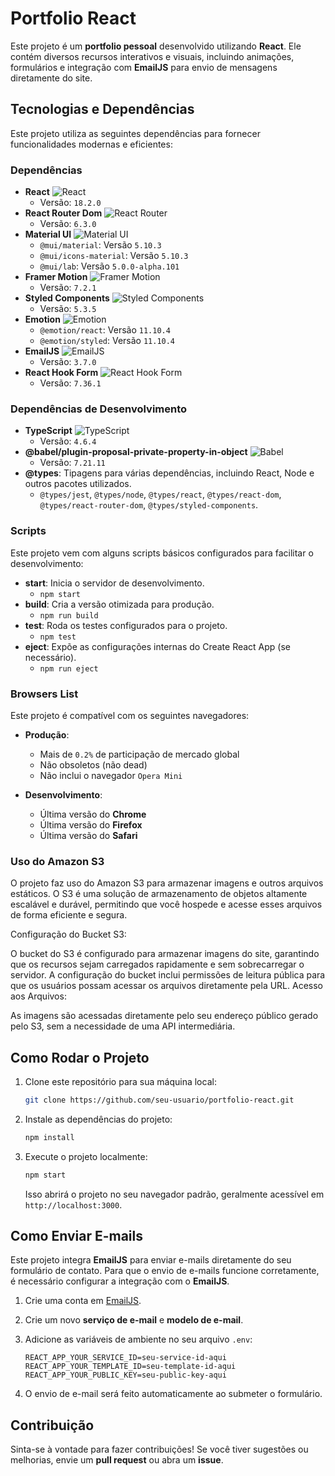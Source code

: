
# Portfolio React

Este projeto é um **portfolio pessoal** desenvolvido utilizando **React**. Ele contém diversos recursos interativos e visuais, incluindo animações, formulários e integração com **EmailJS** para envio de mensagens diretamente do site.

## Tecnologias e Dependências

Este projeto utiliza as seguintes dependências para fornecer funcionalidades modernas e eficientes:

### Dependências

- **React** ![React](https://img.shields.io/badge/React-%2320232a.svg?style=flat&logo=react&logoColor=%2361DAFB)
  - Versão: `18.2.0`
- **React Router Dom** ![React Router](https://img.shields.io/badge/React%20Router-%23323330.svg?style=flat&logo=react-router&logoColor=%23CA4245)
  - Versão: `6.3.0`
- **Material UI** ![Material UI](https://img.shields.io/badge/Material%20UI-%23007FFF.svg?style=flat&logo=mui&logoColor=white)
  - `@mui/material`: Versão `5.10.3`
  - `@mui/icons-material`: Versão `5.10.3`
  - `@mui/lab`: Versão `5.0.0-alpha.101`
- **Framer Motion** ![Framer Motion](https://img.shields.io/badge/Framer%20Motion-%232D2F3F.svg?style=flat&logo=framer&logoColor=F7D9DC)
  - Versão: `7.2.1`
- **Styled Components** ![Styled Components](https://img.shields.io/badge/Styled%20Components-%23000000.svg?style=flat&logo=styled-components&logoColor=white)
  - Versão: `5.3.5`
- **Emotion** ![Emotion](https://img.shields.io/badge/Emotion-%23D76B72.svg?style=flat&logo=emotion&logoColor=white)
  - `@emotion/react`: Versão `11.10.4`
  - `@emotion/styled`: Versão `11.10.4`
- **EmailJS** ![EmailJS](https://img.shields.io/badge/EmailJS-%23F4D03F.svg?style=flat&logo=emailjs&logoColor=white)
  - Versão: `3.7.0`
- **React Hook Form** ![React Hook Form](https://img.shields.io/badge/React%20Hook%20Form-%23232F3E.svg?style=flat&logo=react-hook-form&logoColor=white)
  - Versão: `7.36.1`

### Dependências de Desenvolvimento

- **TypeScript** ![TypeScript](https://img.shields.io/badge/TypeScript-%23007ACC.svg?style=flat&logo=typescript&logoColor=white)
  - Versão: `4.6.4`
- **@babel/plugin-proposal-private-property-in-object** ![Babel](https://img.shields.io/badge/Babel-%23F9DC3E.svg?style=flat&logo=babel&logoColor=black)
  - Versão: `7.21.11`
- **@types**: Tipagens para várias dependências, incluindo React, Node e outros pacotes utilizados.
  - `@types/jest`, `@types/node`, `@types/react`, `@types/react-dom`, `@types/react-router-dom`, `@types/styled-components`.

### Scripts

Este projeto vem com alguns scripts básicos configurados para facilitar o desenvolvimento:

- **start**: Inicia o servidor de desenvolvimento.
  - `npm start`
- **build**: Cria a versão otimizada para produção.
  - `npm run build`
- **test**: Roda os testes configurados para o projeto.
  - `npm test`
- **eject**: Expõe as configurações internas do Create React App (se necessário).
  - `npm run eject`

### Browsers List

Este projeto é compatível com os seguintes navegadores:

- **Produção**: 
  - Mais de `0.2%` de participação de mercado global
  - Não obsoletos (não dead)
  - Não inclui o navegador `Opera Mini`

- **Desenvolvimento**:
  - Última versão do **Chrome**
  - Última versão do **Firefox**
  - Última versão do **Safari**
  
  
### Uso do Amazon S3
  O projeto faz uso do Amazon S3 para armazenar imagens e outros arquivos estáticos. O S3 é uma solução de armazenamento de objetos altamente escalável e durável, permitindo que você hospede e acesse esses arquivos de forma eficiente e segura.

  Configuração do Bucket S3:

  O bucket do S3 é configurado para armazenar imagens do site, garantindo que os recursos sejam carregados rapidamente e sem sobrecarregar o servidor.
  A configuração do bucket inclui permissões de leitura pública para que os usuários possam acessar os arquivos diretamente pela URL.
  Acesso aos Arquivos:

  As imagens são acessadas diretamente pelo seu endereço público gerado pelo S3, sem a necessidade de uma API intermediária.

## Como Rodar o Projeto

1. Clone este repositório para sua máquina local:

   ```bash
   git clone https://github.com/seu-usuario/portfolio-react.git
   ```

2. Instale as dependências do projeto:

   ```bash
   npm install
   ```

3. Execute o projeto localmente:

   ```bash
   npm start
   ```

   Isso abrirá o projeto no seu navegador padrão, geralmente acessível em `http://localhost:3000`.

## Como Enviar E-mails

Este projeto integra **EmailJS** para enviar e-mails diretamente do seu formulário de contato. Para que o envio de e-mails funcione corretamente, é necessário configurar a integração com o **EmailJS**.

1. Crie uma conta em [EmailJS](https://www.emailjs.com/).
2. Crie um novo **serviço de e-mail** e **modelo de e-mail**.
3. Adicione as variáveis de ambiente no seu arquivo `.env`:

   ```
   REACT_APP_YOUR_SERVICE_ID=seu-service-id-aqui
   REACT_APP_YOUR_TEMPLATE_ID=seu-template-id-aqui
   REACT_APP_YOUR_PUBLIC_KEY=seu-public-key-aqui
   ```

4. O envio de e-mail será feito automaticamente ao submeter o formulário.

## Contribuição

Sinta-se à vontade para fazer contribuições! Se você tiver sugestões ou melhorias, envie um **pull request** ou abra um **issue**.


